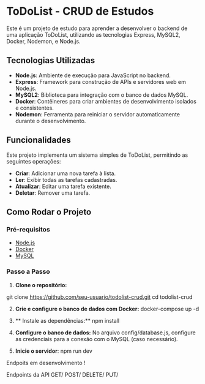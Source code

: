 # ToDoList - CRUD de Estudos

Este é um projeto de estudo para aprender a desenvolver o backend de uma aplicação ToDoList, utilizando as tecnologias Express, MySQL2, Docker, Nodemon, e Node.js.

## Tecnologias Utilizadas

- **Node.js**: Ambiente de execução para JavaScript no backend.
- **Express**: Framework para construção de APIs e servidores web em Node.js.
- **MySQL2**: Biblioteca para integração com o banco de dados MySQL.
- **Docker**: Contêineres para criar ambientes de desenvolvimento isolados e consistentes.
- **Nodemon**: Ferramenta para reiniciar o servidor automaticamente durante o desenvolvimento.

## Funcionalidades

Este projeto implementa um sistema simples de ToDoList, permitindo as seguintes operações:

- **Criar**: Adicionar uma nova tarefa à lista.
- **Ler**: Exibir todas as tarefas cadastradas.
- **Atualizar**: Editar uma tarefa existente.
- **Deletar**: Remover uma tarefa.

## Como Rodar o Projeto

### Pré-requisitos

- [Node.js](https://nodejs.org/)
- [Docker](https://www.docker.com/get-started)
- [MySQL](https://www.mysql.com/)

### Passo a Passo

1. **Clone o repositório:**


git clone https://github.com/seu-usuario/todolist-crud.git
cd todolist-crud

2. **Crie e configure o banco de dados com Docker:**
docker-compose up -d

3. ** Instale as dependências:**
npm install

4.  **Configure o banco de dados:**
No arquivo config/database.js, configure as credenciais para a conexão com o MySQL (caso necessário).

5. **Inicie o servidor**:
npm run dev

Endpoits em desenvolvimento !

Endpoints da API
GET/
POST/
DELETE/
PUT/

